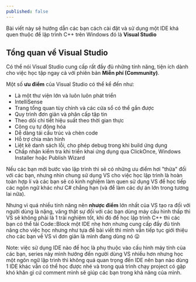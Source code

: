 ```yaml
---
published: false
---
```

Bài viết này sẽ hướng dẫn các bạn cách cài đặt và sử dụng một IDE khá quen thuộc để lập trình C++ trên Windows đó là **Visual Studio**

## Tổng quan về Visual Studio
Có thể nói Visual Studio cung cấp rất đầy đủ những tính năng, tiện ích dành cho việc học tập ngay cả với phiên bản **Miễn phí (Community)**. 

Một số **ưu điểm** của Visual Studio có thể kể đến như: 
- Là một thư viện lớn và luôn luôn phát triển
- IntelliSense
- Trang tổng quan tùy chỉnh và các cửa sổ có thể gắn được
- Quy trình đơn giản và phân cấp tập tin
- Theo dõi chi tiết hiệu suất theo thời gian thực
- Công cụ tự động hóa
- Dễ dàng tái cấu trúc và chèn code
- Hỗ trợ chia màn hình
- Liệt kê danh sách lỗi, cho phép debug trong khi build ứng dụng
- Chấp nhận kiểm tra khi triển khai ứng dụng qua ClickOnce, Windows Installer hoặc Publish Wizard

Nếu các bạn mới bước vào lập trình thì sẽ có những ưu điểm hơi "thừa" đối với các bạn, nhưng nhìn chung sử dụng VS cho việc học lập trình là hoàn toàn hợp lí và các bạn sẽ có kinh nghiệm làm quen sử dụng VS để học tiếp các ngôn ngữ khác như C# chẳng hạn (và để làm các dự án lớn trong tương lai nữa).

Nhưng vì quá nhiều tính năng nên **nhược điểm** lớn nhất của VS tạo ra đối với người dùng là nặng, vâng thật sự đối với các bạn dùng máy cấu hình thấp thì VS sẽ không phải là 1 trải nghiệm tốt, khi đó để học lập trình C++ thì các bạn có thể tải Code::Block một IDE nhẹ hơn nhưng cung cấp đầy đủ tính năng cho việc học nhưng như tựa đề bài viết thì mình vẫn tiếp tục giới thiệu cho các bạn về VS vì đơn giản là mình đang dùng nó 😛

<div class="alert-message alert">
Note: việc sử dụng IDE nào để học là phụ thuộc vào cấu hình máy tính của các bạn, series này mình hướng đến người dùng VS nhiều hơn nhưng học một ngôn ngữ lập trình thì không quá quan trọng đến IDE nên bạn nào dùng 1 IDE khác vẫn có thể học được nhé và trong quá trình chạy project có gặp khó khăn gì cứ comment mình sẽ giúp các bạn trong khả năng của mình.
</div>
